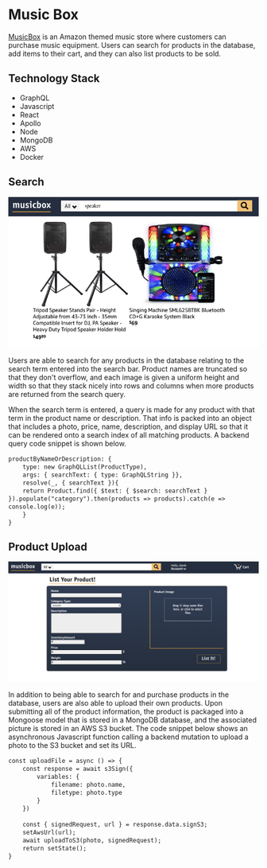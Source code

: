 # Music Box

[MusicBox](https://musicbox-aa.herokuapp.com/#/search/all "Live Demo") is an Amazon themed music store where customers can purchase music equipment. Users can search for products in the database, add items to their cart, and they can also list products to be sold.

## Technology Stack
* GraphQL
* Javascript
* React
* Apollo
* Node
* MongoDB
* AWS
* Docker

## Search

<img src="client/src/assets/images/search.png" />

Users are able to search for any products in the database relating to the search term entered into the search bar. Product names are truncated so that they don't overflow, and each image is given a uniform height and width so that they stack nicely into rows and columns when more products are returned from the search query.

When the search term is entered, a query is made for any product with that term in the product name or description. That info is packed into an object that includes a photo, price, name, description, and display URL so that it can be rendered onto a search index of all matching products. A backend query code snippet is shown below.

```
productByNameOrDescription: {
    type: new GraphQLList(ProductType),
    args: { searchText: { type: GraphQLString }},
    resolve(_, { searchText }){
    return Product.find({ $text: { $search: searchText } }).populate("category").then(products => products).catch(e => console.log(e));
    }
}
```

## Product Upload

<img src="client/src/assets/images/upload.png" />

In addition to being able to search for and purchase products in the database, users are also able to upload their own products. Upon submitting all of the product information, the product is packaged into a Mongoose model that is stored in a MongoDB database, and the associated picture is stored in an AWS S3 bucket. The code snippet below shows an asynchronous Javascript function calling a backend mutation to upload a photo to the S3 bucket and set its URL.

```
const uploadFile = async () => {
    const response = await s3Sign({ 
        variables: {
            filename: photo.name,
            filetype: photo.type
        } 
    })

    const { signedRequest, url } = response.data.signS3;
    setAwsUrl(url);
    await uploadToS3(photo, signedRequest);
    return setState();
}
```